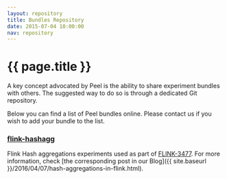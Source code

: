 ```yaml
---
layout: repository
title: Bundles Repository
date: 2015-07-04 10:00:00
nav: repository
---
```


# {{ page.title }}

A key concept advocated by Peel is the ability to share experiment bundles with others.
The suggested way to do so is through a dedicated Git repository.

Below you can find a list of Peel bundles online. 
Please contact us if you wish to add your bundle to the list.

### [**flink-hashagg**](https://github.com/TU-Berlin-DIMA/flink-hashagg)

Flink Hash aggregations experiments used as part of [FLINK-3477](https://issues.apache.org/jira/browse/FLINK-3477). For more information, check [the corresponding post in our Blog]({{ site.baseurl }}/2016/04/07/hash-aggregations-in-flink.html).